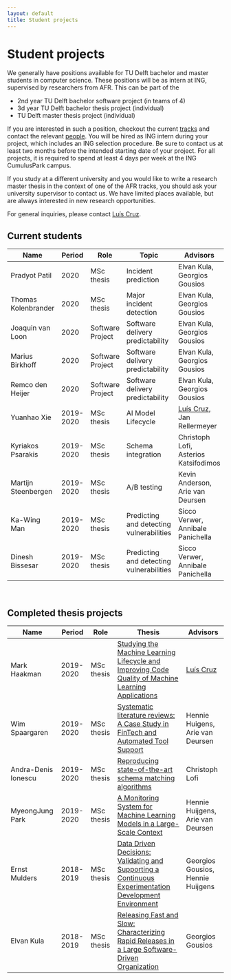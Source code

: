 ```yaml
---
layout: default
title: Student projects
---
```


# Student projects

We generally have positions available for TU Delft bachelor and master students in computer science.
These positions will be as intern at ING, supervised by researchers from AFR.
This can be part of the

- 2nd year TU Delft bachelor software project (in teams of 4)
- 3d year TU Delft bachelor thesis project (individual)
- TU Delft master thesis project (individual)

If you are interested in such a position, checkout the current [tracks](tracks.html) and contact the relevant [people](people.html). You will be hired as ING intern during your project, which includes an ING selection procedure. Be sure to contact us at least two months before the intended starting date of your project.
For all projects, it is required to spend at least 4 days per week at the ING CumulusPark campus.

If you study at a different university and you would like to write a research master thesis in the context of one of the AFR tracks, you should ask your university supervisor to contact us. We have limited places available, but are always interested in new research opportunities.

For general inquiries, please contact [Luís Cruz].


## Current students

Name | Period | Role | Topic | Advisors
--|--|--|--|--
Pradyot Patil       | 2020      | MSc thesis | Incident prediction | Elvan Kula, Georgios Gousios
Thomas Kolenbrander | 2020      | MSc thesis | Major incident detection | Elvan Kula, Georgios Gousios
Joaquin van Loon    | 2020      | Software Project | Software delivery predictability | Elvan Kula, Georgios Gousios
Marius Birkhoff     | 2020      | Software Project | Software delivery predictability | Elvan Kula, Georgios Gousios
Remco den Heijer    | 2020      | Software Project | Software delivery predictability | Elvan Kula, Georgios Gousios
Yuanhao Xie         | 2019-2020 | MSc thesis | AI Model Lifecycle       | [Luís Cruz], Jan Rellermeyer
Kyriakos Psarakis   | 2019-2020 | MSc thesis | Schema integration       | Christoph Lofi, Asterios Katsifodimos
Martijn Steenbergen | 2019-2020 | MSc thesis | A/B testing              | Kevin Anderson, Arie van Deursen
Ka-Wing Man         | 2019-2020 | MSc thesis | Predicting and detecting vulnerabilities     | Sicco Verwer, Annibale Panichella
Dinesh Bissesar     | 2019-2020 | MSc thesis | Predicting and detecting vulnerabilities     | Sicco Verwer, Annibale Panichella

<br/>

## Completed thesis projects

Name | Period | Role | Thesis | Advisors
--|--|--|--|--
Mark Haakman | 2019-2020 | MSc thesis | [Studying the Machine Learning Lifecycle and Improving Code Quality of Machine Learning Applications](http://resolver.tudelft.nl/uuid:38ff4e9a-222a-4987-998c-ac9d87880907)       | [Luís Cruz]
Wim Spaargaren | 2019-2020 | MSc thesis | [Systematic literature reviews: A Case Study in FinTech and Automated Tool Support](http://resolver.tudelft.nl/uuid:10488220-f9dc-4888-bf67-15251fa3584e)       | Hennie Huigens, Arie van Deursen
Andra-Denis Ionescu | 2019-2020 | MSc thesis | [Reproducing state-of-the-art schema matching algorithms](http://resolver.tudelft.nl/uuid:9f8056e6-cfdf-4240-99e3-5f45947d1fa7)       | Christoph Lofi
MyeongJung Park     | 2019-2020 | MSc thesis | [A Monitoring System for Machine Learning Models in a Large-Scale Context](http://resolver.tudelft.nl/uuid:42f9cb1d-18fa-4dd0-9436-39d4d202c2e3)      | Hennie Huijgens, Arie van Deursen
Ernst Mulders | 2018-2019 | MSc thesis | [Data Driven Decisions: Validating and Supporting a Continuous Experimentation Development Environment](https://repository.tudelft.nl/islandora/object/uuid%3A08f2c0b4-2aa8-4e12-9b58-073dcdfb4553?collection=education) | Georgios Gousios, Hennie Huijgens
Elvan Kula | 2018-2019 | MSc thesis | [Releasing Fast and Slow: Characterizing Rapid Releases in a Large Software-Driven Organization](https://repository.tudelft.nl/islandora/object/uuid%3A9660c5a3-6ef8-4c6a-b5cf-3994b60d754b?collection=education) | Georgios Gousios

[Luís Cruz]: http://luiscruz.github.io/
